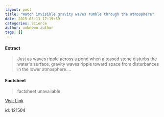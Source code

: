 ```yaml
---
layout: post
title: "Watch invisible gravity waves rumble through the atmosphere"
date: 2015-05-11 17:19:39
categories: Science
author: unknown author
tags: []
---
```



#### Extract
>Just as waves ripple across a pond when a tossed stone disturbs the water's surface, gravity waves ripple toward space from disturbances in the lower atmosphere....

#### Factsheet
>factsheet unavailable

[Visit Link](http://feeds.sciencedaily.com/~r/sciencedaily/~3/CKkYvSzM-c4/150511131939.htm)

id:  121504
